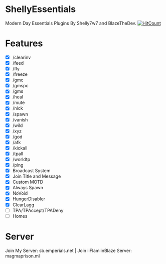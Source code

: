 # ShellyEssentials
Modern Day Essentials Plugins By Shelly7w7 and BlazeTheDev. 
[![HitCount](http://hits.dwyl.io/Shelly7w7/ShellyEssentials-.svg)](http://hits.dwyl.io/Shelly7w7/ShellyEssentials-)

# Features
- [x] /clearinv
- [x] /feed
- [x] /fly
- [x] /freeze
- [x] /gmc
- [x] /gmspc
- [x] /gms
- [x] /heal
- [x] /mute
- [x] /nick
- [x] /spawn
- [x] /vanish
- [x] /wild
- [x] /xyz
- [x] /god
- [x] /afk
- [x] /kickall
- [x] /tpall
- [x] /worldtp
- [x] /ping
- [x] Broadcast System
- [x] Join Title and Message
- [x] Custom MOTD
- [x] Always Spawn
- [x] NoVoid
- [x] HungerDisabler
- [x] ClearLagg
- [ ] TPA/TPAccept/TPADeny
- [ ] Homes

# Server 
Join My Server: sb.emperials.net | Join iiFlamiinBlaze Server: magmaprison.ml
